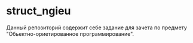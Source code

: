 # struct_ngieu
Данный репозиторий содержит себе задание для зачета по предмету "Обьектно-ориетированное программирование".
